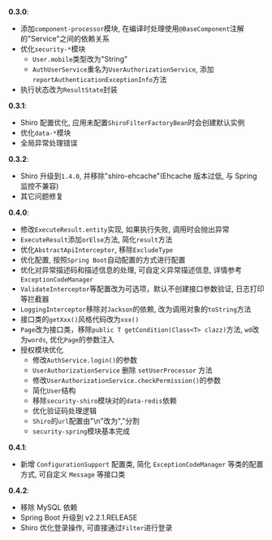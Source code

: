 **0.3.0**:

* 添加`component-processor`模块, 在编译时处理使用`@BaseComponent`注解的"Service"之间的依赖关系
* 优化`security-*`模块
  * `User.mobile`类型改为"String"
  * `AuthUserService`重名为`UserAuthorizationService`, 添加`reportAuthenticationExceptionInfo`方法
* 执行状态改为`ResultState`封装

**0.3.1**:

* Shiro 配置优化, 应用未配置`ShiroFilterFactoryBean`时会创建默认实例
* 优化`data-*`模块
* 全局异常处理错误

**0.3.2**:

* Shiro 升级到`1.4.0`, 并移除"shiro-ehcache"(Ehcache 版本过低, 与 Spring 监控不兼容)
* 其它问题修复

**0.4.0**:

* 修改`ExecuteResult.entity`实现, 如果执行失败, 调用时会抛出异常
* `ExecuteResult`添加`orElse`方法, 简化`result`方法
* 优化`AbstractApiInterceptor`, 移除`ExcludeType`
* 优化配置, 按照`Spring Boot`自动配置的方式进行配置
* 优化对异常描述码和描述信息的处理, 可自定义异常描述信息, 详情参考`ExceptionCodeManager`
* `ValidateInterceptor`等配置改为可选项，默认不创建接口参数验证, 日志打印等拦截器
* `LoggingInterceptor`移除对`Jackson`的依赖, 改为调用对象的`toString`方法
* 接口类的`getXxx()`风格代码改为`xxx()`
* `Page`改为接口类，移除`public T getCondition(Class<T> clazz)`方法, `wd`改为`words`, 优化`Page`的参数注入
* 授权模块优化
  * 修改`AuthService.login()`的参数
  * `UserAuthorizationService` 删除 `setUserProcessor` 方法
  * 修改`UserAuthorizationService.checkPermission()`的参数
  * 简化`User`结构
  * 移除`security-shiro`模块对的`data-redis`依赖
  * 优化验证码处理逻辑
  * `Shiro`的`url`配置由"\n"改为","分割
  * `security-spring`模块基本完成
  
**0.4.1**:

* 新增 `ConfigurationSupport` 配置类, 简化 `ExceptionCodeManager` 等类的配置方式, 可自定义 `Message` 等接口类

**0.4.2**:

* 移除 MySQL 依赖
* Spring Boot 升级到 v2.2.1.RELEASE
* Shiro 优化登录操作, 可直接通过`Filter`进行登录